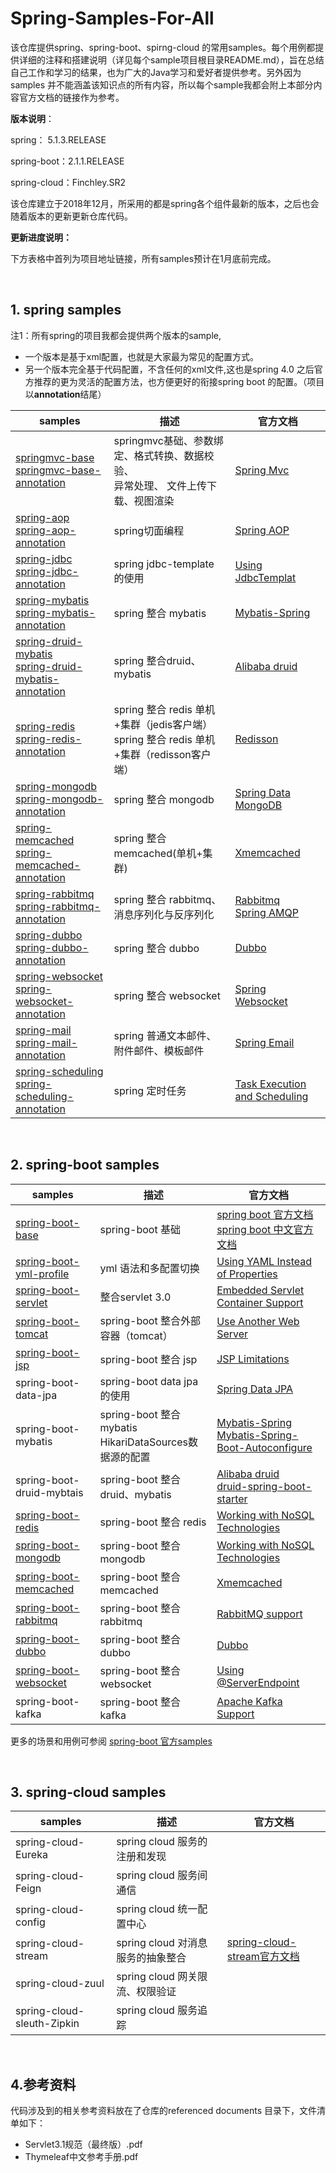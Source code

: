 # Spring-Samples-For-All

该仓库提供spring、spring-boot、spirng-cloud 的常用samples。每个用例都提供详细的注释和搭建说明（详见每个sample项目根目录README.md），旨在总结自己工作和学习的结果，也为广大的Java学习和爱好者提供参考。另外因为samples 并不能涵盖该知识点的所有内容，所以每个sample我都会附上本部分内容官方文档的链接作为参考。

**版本说明**：

spring： 5.1.3.RELEASE

spring-boot：2.1.1.RELEASE

spring-cloud：Finchley.SR2

该仓库建立于2018年12月，所采用的都是spring各个组件最新的版本，之后也会随着版本的更新更新仓库代码。

**更新进度说明：**

下方表格中首列为项目地址链接，所有samples预计在1月底前完成。

<br/>

## 1. spring samples

注1：所有spring的项目我都会提供两个版本的sample,

- 一个版本是基于xml配置，也就是大家最为常见的配置方式。
- 另一个版本完全基于代码配置，不含任何的xml文件,这也是spring 4.0 之后官方推荐的更为灵活的配置方法，也方便更好的衔接spring boot 的配置。（项目以**annotation**结尾）

| samples                                                      | 描述                                                         | 官方文档                                                     |
| ------------------------------------------------------------ | ------------------------------------------------------------ | ------------------------------------------------------------ |
| [springmvc-base](https://github.com/heibaiying/spring-samples-for-all/tree/master/spring/springmvc-base)<br/>[springmvc-base-annotation](https://github.com/heibaiying/spring-samples-for-all/tree/master/spring/springmvc-base-annotation) | springmvc基础、参数绑定、格式转换、数据校验、<br/>异常处理、 文件上传下载、视图渲染 | [Spring Mvc ](https://docs.spring.io/spring/docs/5.1.3.RELEASE/spring-framework-reference/web.html#mvc) |
| [spring-aop](https://github.com/heibaiying/spring-samples-for-all/tree/master/spring/spring-aop)<br/>[spring-aop-annotation](https://github.com/heibaiying/spring-samples-for-all/tree/master/spring/spring-aop-annotation) | spring切面编程                                               | [Spring AOP](https://docs.spring.io/spring/docs/5.1.3.RELEASE/spring-framework-reference/core.html#aop) |
| [spring-jdbc](https://github.com/heibaiying/spring-samples-for-all/tree/master/spring/spring-jdbc)<br/>[spring-jdbc-annotation](https://github.com/heibaiying/spring-samples-for-all/tree/master/spring/spring-jdbc-annotation) | spring jdbc-template 的使用                                  | [Using JdbcTemplat](https://docs.spring.io/spring/docs/5.1.3.RELEASE/spring-framework-reference/data-access.html#jdbc-JdbcTemplate) |
| [spring-mybatis](https://github.com/heibaiying/spring-samples-for-all/tree/master/spring/spring-mybatis)<br/>[spring-mybatis-annotation](https://github.com/heibaiying/spring-samples-for-all/tree/master/spring/spring-mybatis-annotation) | spring 整合 mybatis                                          | [Mybatis-Spring](http://www.mybatis.org/spring/zh/index.html) |
| [spring-druid-mybatis](https://github.com/heibaiying/spring-samples-for-all/tree/master/spring/spring-druid-mybatis)<br/>[spring-druid-mybatis-annotation](https://github.com/heibaiying/spring-samples-for-all/tree/master/spring/spring-druid-mybatis-annotation) | spring 整合druid、mybatis                                    | [Alibaba druid](https://github.com/alibaba/druid/wiki/%E5%B8%B8%E8%A7%81%E9%97%AE%E9%A2%98) |
| [spring-redis](https://github.com/heibaiying/spring-samples-for-all/tree/master/spring/spring-redis)<br/>[spring-redis-annotation](https://github.com/heibaiying/spring-samples-for-all/tree/master/spring/spring-redis-annotation) | spring 整合 redis 单机+集群（jedis客户端）<br/>spring 整合 redis 单机+集群（redisson客户端） | [Redisson](https://github.com/redisson/redisson/wiki/%E7%9B%AE%E5%BD%95) |
| [spring-mongodb](https://github.com/heibaiying/spring-samples-for-all/tree/master/spring/spring-mongodb)<br/>[spring-mongodb-annotation](https://github.com/heibaiying/spring-samples-for-all/tree/master/spring/spring-mongodb-annotation) | spring 整合 mongodb                                          | [Spring Data MongoDB](https://docs.spring.io/spring-data/mongodb/docs/2.1.3.RELEASE/reference/html/#mongo.mongo-db-factory-java) |
| [spring-memcached](https://github.com/heibaiying/spring-samples-for-all/tree/master/spring/spring-memcached)<br/>[spring-memcached-annotation](https://github.com/heibaiying/spring-samples-for-all/tree/master/spring/spring-memcached-annotation) | spring 整合 memcached(单机+集群)                             | [Xmemcached](https://github.com/killme2008/xmemcached/wiki/Xmemcached%20%E4%B8%AD%E6%96%87%E7%94%A8%E6%88%B7%E6%8C%87%E5%8D%97) |
| [spring-rabbitmq](https://github.com/heibaiying/spring-samples-for-all/tree/master/spring/spring-rabbitmq)<br/>[spring-rabbitmq-annotation](https://github.com/heibaiying/spring-samples-for-all/tree/master/spring/spring-rabbitmq-annotation) | spring 整合 rabbitmq、消息序列化与反序列化                   | [Rabbitmq](http://www.rabbitmq.com/getstarted.html)<br>[Spring AMQP](https://docs.spring.io/spring-amqp/docs/2.1.3.BUILD-SNAPSHOT/reference/html/) |
| [spring-dubbo](https://github.com/heibaiying/spring-samples-for-all/tree/master/spring/spring-dubbo)<br/>[spring-dubbo-annotation](https://github.com/heibaiying/spring-samples-for-all/tree/master/spring/spring-dubbo-annotation) | spring 整合 dubbo                                            | [Dubbo ](http://dubbo.apache.org/zh-cn/docs/user/quick-start.html) |
| [spring-websocket](https://github.com/heibaiying/spring-samples-for-all/tree/master/spring/spring-websocket)<br/>[spring-websocket-annotation](https://github.com/heibaiying/spring-samples-for-all/tree/master/spring/spring-websocket-annotation) | spring 整合 websocket                                        | [Spring Websocket](https://docs.spring.io/spring/docs/5.1.3.RELEASE/spring-framework-reference/web.html#websocket) |
| [spring-mail](https://github.com/heibaiying/spring-samples-for-all/tree/master/spring/spring-email) <br/>[spring-mail-annotation](https://github.com/heibaiying/spring-samples-for-all/tree/master/spring/spring-email-annotation) | spring 普通文本邮件、附件邮件、模板邮件                      | [Spring Email](https://docs.spring.io/spring/docs/5.1.3.RELEASE/spring-framework-reference/integration.html#mail) |
| [spring-scheduling](https://github.com/heibaiying/spring-samples-for-all/tree/master/spring/spring-scheduling)<br/>[spring-scheduling-annotation](https://github.com/heibaiying/spring-samples-for-all/tree/master/spring/spring-scheduling-annotation) | spring 定时任务                                              | [Task Execution and Scheduling](https://docs.spring.io/spring/docs/5.1.3.RELEASE/spring-framework-reference/integration.html#scheduling) |

<br/>

## 2. spring-boot samples

| samples                                                      | 描述                                                       | 官方文档                                                     |
| ------------------------------------------------------------ | ---------------------------------------------------------- | ------------------------------------------------------------ |
| [spring-boot-base](https://github.com/heibaiying/spring-samples-for-all/tree/master/spring-boot/spring-boot-base) | spring-boot 基础                                           | [spring boot 官方文档](https://docs.spring.io/spring-boot/docs/2.1.1.RELEASE/reference/htmlsingle/)<br>[spring boot 中文官方文档](https://www.breakyizhan.com/springboot/3028.html) |
| [spring-boot-yml-profile](https://github.com/heibaiying/spring-samples-for-all/tree/master/spring-boot/spring-boot-yml-profile) | yml 语法和多配置切换                                       | [Using YAML Instead of Properties](https://docs.spring.io/spring-boot/docs/2.1.1.RELEASE/reference/htmlsingle/#boot-features-external-config-yaml) |
| [spring-boot-servlet](https://github.com/heibaiying/spring-samples-for-all/tree/master/spring-boot/spring-boot-servlet) | 整合servlet 3.0                                            | [Embedded Servlet Container Support](https://docs.spring.io/spring-boot/docs/2.1.1.RELEASE/reference/htmlsingle/#boot-features-embedded-container) |
| [spring-boot-tomcat](https://github.com/heibaiying/spring-samples-for-all/tree/master/spring-boot/spring-boot-tomcat) | spring-boot 整合外部容器（tomcat）                         | [Use Another Web Server](https://docs.spring.io/spring-boot/docs/2.1.1.RELEASE/reference/htmlsingle/#howto-use-another-web-server) |
| [spring-boot-jsp](https://github.com/heibaiying/spring-samples-for-all/tree/master/spring-boot/spring-boot-jsp) | spring-boot 整合 jsp                                       | [JSP Limitations](https://docs.spring.io/spring-boot/docs/2.1.1.RELEASE/reference/htmlsingle/#boot-features-jsp-limitations) |
| spring-boot-data-jpa                                         | spring-boot data jpa 的使用                                | [Spring Data JPA](https://docs.spring.io/spring-data/jpa/docs/2.1.3.RELEASE/reference/html/) |
| spring-boot-mybatis                                          | spring-boot 整合 mybatis<br/>HikariDataSources数据源的配置 | [Mybatis-Spring](http://www.mybatis.org/spring/zh/index.html)<br/>[Mybatis-Spring-Boot-Autoconfigure](http://www.mybatis.org/spring-boot-starter/mybatis-spring-boot-autoconfigure/) |
| spring-boot-druid-mybtais                                    | spring-boot 整合druid、mybatis                             | [Alibaba druid](https://github.com/alibaba/druid/wiki/%E5%B8%B8%E8%A7%81%E9%97%AE%E9%A2%98)<br/>[druid-spring-boot-starter](https://github.com/alibaba/druid/tree/master/druid-spring-boot-starter) |
| [spring-boot-redis](https://github.com/heibaiying/spring-samples-for-all/tree/master/spring-boot/spring-boot-redis) | spring-boot 整合 redis                                     | [Working with NoSQL Technologies](https://docs.spring.io/spring-boot/docs/2.1.1.RELEASE/reference/htmlsingle/#boot-features-nosql) |
| [spring-boot-mongodb](https://github.com/heibaiying/spring-samples-for-all/tree/master/spring-boot/spring-boot-mongodb) | spring-boot 整合 mongodb                                   | [Working with NoSQL Technologies](https://docs.spring.io/spring-boot/docs/2.1.1.RELEASE/reference/htmlsingle/#boot-features-nosql) |
| [spring-boot-memcached](https://github.com/heibaiying/spring-samples-for-all/tree/master/spring-boot/spring-boot-memcached) | spring-boot 整合 memcached                                 | [Xmemcached](https://github.com/killme2008/xmemcached/wiki/Xmemcached%20%E4%B8%AD%E6%96%87%E7%94%A8%E6%88%B7%E6%8C%87%E5%8D%97) |
| [spring-boot-rabbitmq](https://github.com/heibaiying/spring-samples-for-all/tree/master/spring-boot/spring-boot-rabbitmq) | spring-boot 整合 rabbitmq                                  | [RabbitMQ support](https://docs.spring.io/spring-boot/docs/2.1.1.RELEASE/reference/htmlsingle/#boot-features-rabbitmq) |
| [spring-boot-dubbo](https://github.com/heibaiying/spring-samples-for-all/tree/master/spring-boot/spring-boot-dubbo) | spring-boot 整合 dubbo                                     | [Dubbo ](http://dubbo.apache.org/zh-cn/docs/user/quick-start.html) |
| [spring-boot-websocket](https://github.com/heibaiying/spring-samples-for-all/tree/master/spring-boot/spring-boot-websocket) | spring-boot 整合 websocket                                 | [Using @ServerEndpoint](https://docs.spring.io/spring-boot/docs/2.1.1.RELEASE/reference/htmlsingle/#howto-create-websocket-endpoints-using-serverendpoint) |
| spring-boot-kafka                                            | spring-boot 整合 kafka                                     | [Apache Kafka Support](https://docs.spring.io/spring-boot/docs/2.1.1.RELEASE/reference/htmlsingle/#boot-features-kafka) |

更多的场景和用例可参阅 [spring-boot 官方samples ](https://github.com/spring-projects/spring-boot/tree/master/spring-boot-samples)

<br/>

## 3. spring-cloud samples

| samples                    | 描述                              | 官方文档                                                     |
| -------------------------- | --------------------------------- | ------------------------------------------------------------ |
| spring-cloud-Eureka        | spring cloud 服务的注册和发现     |                                                              |
| spring-cloud-Feign         | spring cloud 服务间通信           |                                                              |
| spring-cloud-config        | spring cloud 统一配置中心         |                                                              |
| spring-cloud-stream        | spring cloud 对消息服务的抽象整合 | [spring-cloud-stream官方文档](https://cloud.spring.io/spring-cloud-stream/) |
| spring-cloud-zuul          | spring cloud 网关限流、权限验证   |                                                              |
| spring-cloud-sleuth-Zipkin | spring cloud 服务追踪             |                                                              |

<br/>

## 4.参考资料

代码涉及到的相关参考资料放在了仓库的referenced documents 目录下，文件清单如下：

- Servlet3.1规范（最终版）.pdf
- Thymeleaf中⽂参考⼿册.pdf


